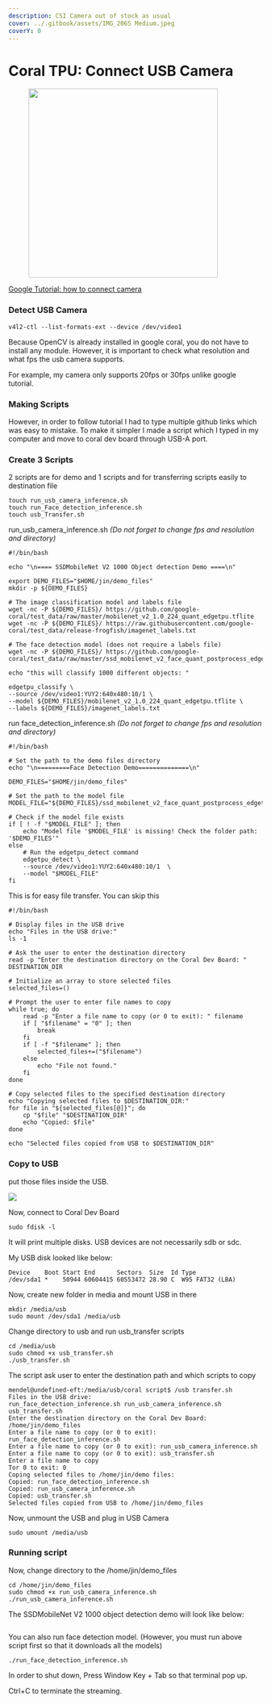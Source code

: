 ```yaml
---
description: CSI Camera out of stock as usual
cover: ../.gitbook/assets/IMG_2065 Medium.jpeg
coverY: 0
---
```


# Coral TPU: Connect USB Camera

<figure><img src="../.gitbook/assets/IMG_2127 Large (1).jpeg" alt="" width="375"><figcaption></figcaption></figure>

[Google Tutorial: how to connect camera](https://coral.ai/docs/dev-board/camera/#connect-a-usb-camera)

### Detect USB Camera

```
v4l2-ctl --list-formats-ext --device /dev/video1
```

Because OpenCV is already installed in google coral, you do not have to install any module. However, it is important to check what resolution and what fps the usb camera supports.&#x20;

For example, my camera only supports 20fps or 30fps unlike google tutorial.&#x20;



### Making Scripts

However, in order to follow tutorial I had to type multiple github links which was easy to mistake. To make it simpler I made a script which I typed in my computer and move to coral dev board through USB-A port.&#x20;

### Create 3 Scripts&#x20;

2 scripts are for demo and 1 scripts and for transferring scripts easily to destination file

```
touch run_usb_camera_inference.sh
touch run_Face_detection_inference.sh 
touch usb_Transfer.sh 
```

run\_usb\_camera\_inference.sh _(Do not forget to change fps and resolution and directory)_

```shellscript
#!/bin/bash

echo "\n==== SSDMobileNet V2 1000 Object detection Demo ====\n"

export DEMO_FILES="$HOME/jin/demo_files"
mkdir -p ${DEMO_FILES}

# The image classification model and labels file
wget -nc -P ${DEMO_FILES}/ https://github.com/google-coral/test_data/raw/master/mobilenet_v2_1.0_224_quant_edgetpu.tflite
wget -nc -P ${DEMO_FILES}/ https://raw.githubusercontent.com/google-coral/test_data/release-frogfish/imagenet_labels.txt

# The face detection model (does not require a labels file)
wget -nc -P ${DEMO_FILES}/ https://github.com/google-coral/test_data/raw/master/ssd_mobilenet_v2_face_quant_postprocess_edgetpu.tflite

echo "this will classify 1000 different objects: "

edgetpu_classify \
--source /dev/video1:YUY2:640x480:10/1 \
--model ${DEMO_FILES}/mobilenet_v2_1.0_224_quant_edgetpu.tflite \
--labels ${DEMO_FILES}/imagenet_labels.txt

```

run face\_detection\_inference.sh _(Do not forget to change fps and resolution and directory)_

```shellscript
#!/bin/bash

# Set the path to the demo files directory
echo "\n=========Face Detection Demo==============\n"

DEMO_FILES="$HOME/jin/demo_files"

# Set the path to the model file
MODEL_FILE="${DEMO_FILES}/ssd_mobilenet_v2_face_quant_postprocess_edgetpu.tflite"

# Check if the model file exists
if [ ! -f "$MODEL_FILE" ]; then
    echo "Model file '$MODEL_FILE' is missing! Check the folder path: '$DEMO_FILES'"
else
    # Run the edgetpu_detect command
    edgetpu_detect \
    --source /dev/video1:YUY2:640x480:10/1  \
    --model "$MODEL_FILE"
fi

```

This is for easy file transfer. You can skip this

```shellscript
#!/bin/bash

# Display files in the USB drive
echo "Files in the USB drive:"
ls -1

# Ask the user to enter the destination directory
read -p "Enter the destination directory on the Coral Dev Board: " DESTINATION_DIR

# Initialize an array to store selected files
selected_files=()

# Prompt the user to enter file names to copy
while true; do
    read -p "Enter a file name to copy (or 0 to exit): " filename
    if [ "$filename" = "0" ]; then
        break
    fi
    if [ -f "$filename" ]; then
        selected_files+=("$filename")
    else
        echo "File not found."
    fi
done

# Copy selected files to the specified destination directory
echo "Copying selected files to $DESTINATION_DIR:"
for file in "${selected_files[@]}"; do
    cp "$file" "$DESTINATION_DIR"
    echo "Copied: $file"
done

echo "Selected files copied from USB to $DESTINATION_DIR"

```

### Copy to USB&#x20;

put those files inside the USB.

&#x20;![](../.gitbook/assets/image.png)

Now, connect to Coral Dev Board&#x20;

```
sudo fdisk -l 
```

It will print multiple disks. USB devices are not necessarily sdb or sdc.&#x20;

My USB disk looked like below:&#x20;

```
Device    Boot Start End      Sectors  Size  Id Type
/dev/sda1 *    50944 60604415 60553472 28.90 C  W95 FAT32 (LBA)
```

Now, create new folder in media and mount USB in there&#x20;

```
mkdir /media/usb
sudo mount /dev/sda1 /media/usb
```

Change directory to usb and run usb\_transfer scripts

```
cd /media/usb 
sudo chmod +x usb_transfer.sh
./usb_transfer.sh
```

The script ask user to enter the destination path and which scripts to copy&#x20;

```
mendel@undefined-eft:/media/usb/coral script$ /usb transfer.sh
Files in the USB drive:
run_face_detection_inference.sh run_usb_camera_inference.sh usb_transfer.sh
Enter the destination directory on the Coral Dev Board: /home/jin/demo_files
Enter a file name to copy (or 0 to exit): run_face_detection_inference.sh
Enter a file name to copy (or 0 to exit): run_usb_camera_inference.sh
Enter a file name to copy (or 0 to exit): usb_transfer.sh
Enter a file name to copy
Tor 0 to exit: 0
Coping selected files to /home/jin/demo files:
Copied: run_face_detection_inference.sh
Copied: run_usb_camera_inference.sh
Copied: usb_transfer.sh
Selected files copied from USB to /home/jin/demo_files
```

Now, unmount the USB and plug in USB Camera

```
sudo umount /media/usb
```

### Running script&#x20;

Now, change directory to the /home/jin/demo\_files&#x20;

```
cd /home/jin/demo_files
sudo chmod +x run_usb_camera_inference.sh
./run_usb_camera_inference.sh 
```

The SSDMobileNet V2 1000 object detection demo will look like below:&#x20;

<figure><img src="../.gitbook/assets/Screenshot 2023-08-23 at 6.53.36 PM (1).png" alt=""><figcaption></figcaption></figure>

You can also run face detection model. (However, you must run above script first so that it downloads all the models)&#x20;

```
./run_face_detection_inference.sh 
```

In order to shut down, Press Window Key + Tab so that terminal pop up.&#x20;

Ctrl+C to terminate the streaming.&#x20;

